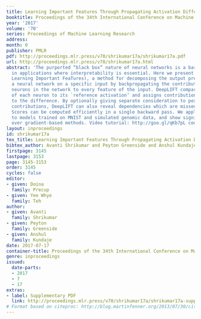 ```yaml
---
title: Learning Important Features Through Propagating Activation Differences
booktitle: Proceedings of the 34th International Conference on Machine Learning
year: '2017'
volume: '70'
series: Proceedings of Machine Learning Research
address: 
month: 0
publisher: PMLR
pdf: http://proceedings.mlr.press/v70/shrikumar17a/shrikumar17a.pdf
url: http://proceedings.mlr.press/v70/shrikumar17a.html
abstract: 'The purported “black box” nature of neural networks is a barrier to adoption
  in applications where interpretability is essential. Here we present DeepLIFT (Deep
  Learning Important FeaTures), a method for decomposing the output prediction of
  a neural network on a specific input by backpropagating the contributions of all
  neurons in the network to every feature of the input. DeepLIFT compares the activation
  of each neuron to its `reference activation’ and assigns contribution scores according
  to the difference. By optionally giving separate consideration to positive and negative
  contributions, DeepLIFT can also reveal dependencies which are missed by other approaches.
  Scores can be computed efficiently in a single backward pass. We apply DeepLIFT
  to models trained on MNIST and simulated genomic data, and show significant advantages
  over gradient-based methods. Video tutorial: http://goo.gl/qKb7pL code: http://goo.gl/RM8jvH'
layout: inproceedings
id: shrikumar17a
tex_title: Learning Important Features Through Propagating Activation Differences
bibtex_author: Avanti Shrikumar and Peyton Greenside and Anshul Kundaje
firstpage: 3145
lastpage: 3153
page: 3145-3153
order: 3145
cycles: false
editor:
- given: Doina
  family: Precup
- given: Yee Whye
  family: Teh
author:
- given: Avanti
  family: Shrikumar
- given: Peyton
  family: Greenside
- given: Anshul
  family: Kundaje
date: 2017-07-17
container-title: Proceedings of the 34th International Conference on Machine Learning
genre: inproceedings
issued:
  date-parts:
  - 2017
  - 7
  - 17
extras:
- label: Supplementary PDF
  link: http://proceedings.mlr.press/v70/shrikumar17a/shrikumar17a-supp.pdf
# Format based on citeproc: http://blog.martinfenner.org/2013/07/30/citeproc-yaml-for-bibliographies/
---
```


